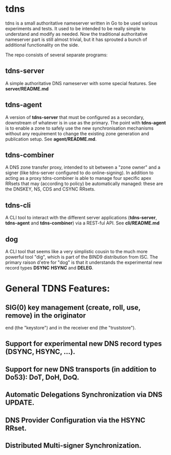 # tdns

tdns is a small authoritative nameserver written in Go to be used various
experiments and tests. It used to be intended to be really simple to understand
and modify as needed. Now the traditional authoritative nameserver part is still
almost trivial, but it has sprouted a bunch of additional functionality on the side.

The repo consists of several separate programs:

## tdns-server
A simple authoritative DNS nameserver with some special features. 
See **server/README.md**

## tdns-agent
A version of **tdns-server** that must be configured as a secondary, downstream
of whatever is in use as the primary. The point with **tdns-agent** is to enable 
a zone to safely use the new synchronisation mechanisms without any requirement
to change the existing zone generation and publication setup. See **agent/README.md**.

## tdns-combiner
A DNS zone transfer proxy, intended to sit between a "zone owner" and a signer
(like tdns-server configured to do online-signing). In addition to acting as a
proxy tdns-combiner is able to manage four specific apex RRsets that may (according
to policy) be automatically managed: these are the DNSKEY, NS, CDS and CSYNC RRsets.

## tdns-cli
A CLI tool to interact with the different server applications (**tdns-server**,
**tdns-agent** and **tdns-combiner**) via a REST-ful API. See **cli/README.md**

## dog
A CLI tool that seems like a very simplistic cousin to
the much more powerful tool "dig", which is part of the BIND9
distribution from ISC. The primary raison d'etre for "dog" is that
it understands the experimental new record types **DSYNC** **HSYNC** and **DELEG**.

# General TDNS Features:

## SIG(0) key management (create, roll, use, remove) in the originator
   end (the "keystore") and in the receiver end (the "truststore").

## Support for experimental new DNS record types (DSYNC, HSYNC, ...).

## Support for new DNS transports (in addition to Do53): DoT, DoH, DoQ.

## Automatic Delegations Synchronization via DNS UPDATE.

## DNS Provider Configuration via the HSYNC RRset.

## Distributed Multi-signer Synchronization.





